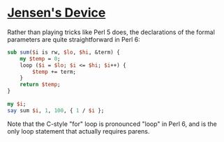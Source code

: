 [1]: https://rosettacode.org/wiki/Jensen's_Device

# [Jensen's Device][1]

Rather than playing tricks like Perl&#160;5 does, the declarations of the formal parameters are quite straightforward in Perl&#160;6:

```perl
sub sum($i is rw, $lo, $hi, &term) {
    my $temp = 0;
    loop ($i = $lo; $i <= $hi; $i++) {
        $temp += term;
    }
    return $temp;
}
 
my $i;
say sum $i, 1, 100, { 1 / $i };
```


Note that the C-style "for" loop is pronounced "loop" in Perl&#160;6, and is the only loop statement that actually requires parens.